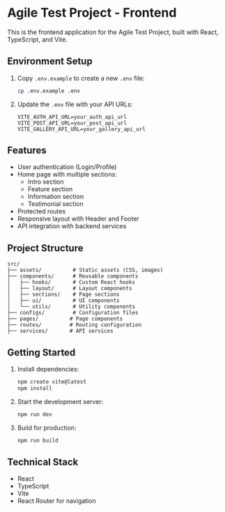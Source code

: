# Agile Test Project - Frontend

This is the frontend application for the Agile Test Project, built with React, TypeScript, and Vite.

## Environment Setup

1. Copy `.env.example` to create a new `.env` file:
   ```bash
   cp .env.example .env
   ```

2. Update the `.env` file with your API URLs:
   ```
   VITE_AUTH_API_URL=your_auth_api_url
   VITE_POST_API_URL=your_post_api_url
   VITE_GALLERY_API_URL=your_gallery_api_url
   ```

## Features

- User authentication (Login/Profile)
- Home page with multiple sections:
  - Intro section
  - Feature section
  - Information section
  - Testimonial section
- Protected routes
- Responsive layout with Header and Footer
- API integration with backend services

## Project Structure

```
src/
├── assets/          # Static assets (CSS, images)
├── components/      # Reusable components
│   ├── hooks/       # Custom React hooks
│   ├── layout/      # Layout components
│   ├── sections/    # Page sections
│   ├── ui/          # UI components
│   └── utils/       # Utility components
├── configs/         # Configuration files
├── pages/          # Page components
├── routes/         # Routing configuration
├── services/       # API services

```

## Getting Started

1. Install dependencies:
   ```bash
   npm create vite@latest
   npm install
   ```

2. Start the development server:
   ```bash
   npm run dev
   ```

3. Build for production:
   ```bash
   npm run build
   ```

## Technical Stack

- React
- TypeScript
- Vite
- React Router for navigation



